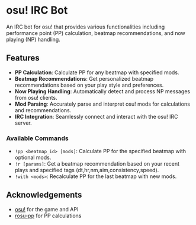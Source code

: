 # osu! IRC Bot

An IRC bot for osu! that provides various functionalities including performance point (PP) calculation, beatmap recommendations, and now playing (NP) handling.

## Features

- **PP Calculation**: Calculate PP for any beatmap with specified mods.
- **Beatmap Recommendations**: Get personalized beatmap recommendations based on your play style and preferences.
- **Now Playing Handling**: Automatically detect and process NP messages from osu! clients.
- **Mod Parsing**: Accurately parse and interpret osu! mods for calculations and recommendations.
- **IRC Integration**: Seamlessly connect and interact with the osu! IRC server.

### Available Commands

- `!pp <beatmap_id> [mods]`: Calculate PP for the specified beatmap with optional mods.
- `!r [params]`: Get a beatmap recommendation based on your recent plays and specified tags (dt,hr,nm,aim,consistency,speed).
- `!with <mods>`: Recalculate PP for the last beatmap with new mods.

## Acknowledgements

- [osu!](https://osu.ppy.sh/) for the game and API
- [rosu-pp](https://github.com/MaxOhn/rosu-pp) for PP calculations
